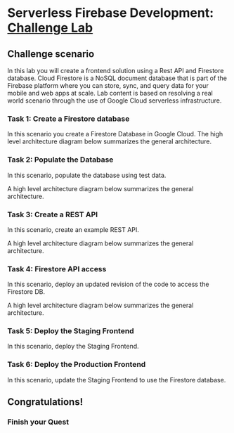 # Serverless Firebase Development: [Challenge Lab](https://www.qwiklabs.com/focuses/14677?parent=catalog)

## Challenge scenario
In this lab you will create a frontend solution using a Rest API and Firestore database. Cloud Firestore is a NoSQL document database that is part of the Firebase platform where you can store, sync, and query data for your mobile and web apps at scale. Lab content is based on resolving a real world scenario through the use of Google Cloud serverless infrastructure.

### Task 1: Create a Firestore database
In this scenario you create a Firestore Database in Google Cloud. The high level architecture diagram below summarizes the general architecture.

### Task 2: Populate the Database
In this scenario, populate the database using test data.

A high level architecture diagram below summarizes the general architecture.

### Task 3: Create a REST API
In this scenario, create an example REST API.

A high level architecture diagram below summarizes the general architecture.

### Task 4: Firestore API access
In this scenario, deploy an updated revision of the code to access the Firestore DB.

A high level architecture diagram below summarizes the general architecture.


### Task 5: Deploy the Staging Frontend
In this scenario, deploy the Staging Frontend.

### Task 6: Deploy the Production Frontend
In this scenario, update the Staging Frontend to use the Firestore database.

## Congratulations!

### Finish your Quest
